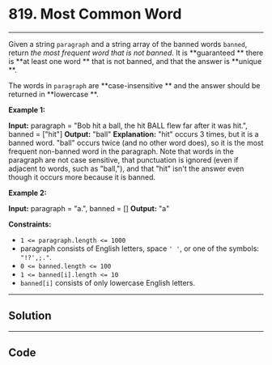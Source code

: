 # 819. Most Common Word

---

Given a string `paragraph` and a string array of the banned words `banned`, return _the most frequent word that is not banned_. It is **guaranteed ** there is **at least one word ** that is not banned, and that the answer is **unique **.

The words in `paragraph` are **case-insensitive ** and the answer should be returned in **lowercase **.

 

**Example 1:**


**Input:** paragraph = "Bob hit a ball, the hit BALL flew far after it was hit.", banned = ["hit"]
**Output:** "ball"
**Explanation:** 
"hit" occurs 3 times, but it is a banned word.
"ball" occurs twice (and no other word does), so it is the most frequent non-banned word in the paragraph. 
Note that words in the paragraph are not case sensitive,
that punctuation is ignored (even if adjacent to words, such as "ball,"), 
and that "hit" isn't the answer even though it occurs more because it is banned.


**Example 2:**


**Input:** paragraph = "a.", banned = []
**Output:** "a"


 

**Constraints:**

  * `1 <= paragraph.length <= 1000`
  * paragraph consists of English letters, space `' '`, or one of the symbols: `"!?',;."`.
  * `0 <= banned.length <= 100`
  * `1 <= banned[i].length <= 10`
  * `banned[i]` consists of only lowercase English letters.

---

## Solution



---

## Code
```python


```
